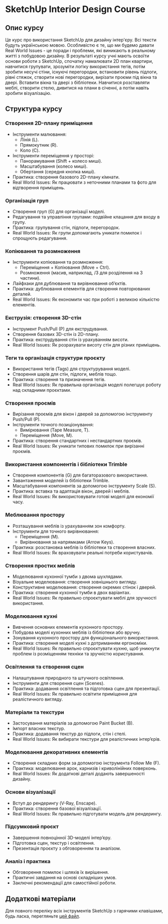 # SketchUp Interior Design Course

## Опис курсу

Це курс про використання SketchUp для дизайну інтер'єру. Всі тексти будуть українською мовою. Особливістю є те, що ми будемо давати Real World Issues - це поради і проблеми, які виникають в реальному житті з побудовою дизайну. В результаті курсу учні мають освоїти основи роботи з SketchUp, спочатку намалювати 2D план квартири, навчитися групувати, зрозуміти логіку використання тегів, потім зробити несучі стіни, існуючі перегородки, встановити рівень підлоги, рівні стяжок, створити нові перегородки, вирізати проєми під вікна та двері. Вставити вікна та двері з бібліотеки. Навчитися розставляти меблі, створити стелю, дивитися на плани в січенні, а потім навіть зробити візуалізацію.

## Структура курсу

### Створення 2D-плану приміщення
- Інструменти малювання:
  - Лінія (L).
  - Прямокутник (R).
  - Коло (C).
- Інструменти переміщення у просторі:
  - Панорамування (Shift + колесо миші).
  - Масштабування (колесо миші).
  - Обертання (середня кнопка миші).
- Практика: створення базового 2D-плану кімнати.
- Real World Issues: Як працювати з неточними планами та фото для відтворення приміщень.

### Організація груп
- Створення груп (G) для організації моделі.
- Редагування та управління групами: подвійне клацання для входу в групу.
- Практика: групування стін, підлоги, перегородок.
- Real World Issues: Як групи допомагають уникати помилок і спрощують редагування.

### Копіювання та розмноження
- Інструменти копіювання та розмноження:
  - Переміщення + Копіювання (Move + Ctrl).
  - Розмноження (масив, наприклад, /3 для розділення на 3 частини).
- Лайфхаки для дублювання та вирівнювання об’єктів.
- Практика: дублювання елементів для створення повторюваних деталей.
- Real World Issues: Як економити час при роботі з великою кількістю елементів.

### Екструзія: створення 3D-стін
- Інструмент Push/Pull (P) для екструдування.
- Створення базових 3D-стін із 2D-плану.
- Практика: екструдування стін із урахуванням висоти.
- Real World Issues: Як розрахувати висоту стін для різних приміщень.

### Теги та організація структури проєкту
- Використання тегів (Tags) для структурування моделі.
- Створення шарів для стін, підлоги, меблів тощо.
- Практика: створення та призначення тегів.
- Real World Issues: Як правильна організація моделі полегшує роботу над складними проєктами.

### Створення проємів
- Вирізання проємів для вікон і дверей за допомогою інструменту Push/Pull (P).
- Інструменти точного позиціонування:
  - Вимірювання (Tape Measure, T).
  - Переміщення (Move, M).
- Практика: створення стандартних і нестандартних проємів.
- Real World Issues: Як уникати типових помилок при вирізанні проємів.

### Використання компонентів і бібліотеки Trimble
- Створення компонентів (G) для багаторазового використання.
- Завантаження моделей із бібліотеки Trimble.
- Масштабування компонентів за допомогою інструменту Scale (S).
- Практика: вставка та адаптація вікон, дверей і меблів.
- Real World Issues: Як використовувати готові моделі для економії часу.

### Меблювання простору
- Розташування меблів із урахуванням зон комфорту.
- Інструменти для точного вирівнювання:
  - Переміщення (M).
  - Вирівнювання за напрямками (Arrow Keys).
- Практика: розстановка меблів із бібліотеки та створення власних.
- Real World Issues: Як враховувати реальні потреби користувачів.

### Створення простих меблів
- Моделювання кухонної тумби з двома шухлядами.
- Візуальне моделювання: створення зовнішнього вигляду.
- Конструктивне моделювання: створення окремих стінок і дверей.
- Практика: створення кухонної тумби в двох варіантах.
- Real World Issues: Як правильно спроєктувати меблі для зручності використання.

### Моделювання кухні
- Вивчення основних елементів кухонного простору.
- Побудова моделі кухонних меблів із бібліотеки або вручну.
- Зонування кухонного простору для функціонального використання.
- Практика: створення моделі кухні з дотриманням ергономіки.
- Real World Issues: Як правильно спроєктувати кухню, щоб уникнути проблем із розміщенням техніки та зручністю користування.

### Освітлення та створення сцен
- Налаштування природного та штучного освітлення.
- Інструменти для створення сцен (Scenes).
- Практика: додавання освітлення та підготовка сцен для презентації.
- Real World Issues: Як правильно освітити приміщення для реалістичного вигляду.

### Матеріали та текстури
- Застосування матеріалів за допомогою Paint Bucket (B).
- Імпорт власних текстур.
- Практика: додавання текстур до підлоги, стін і стелі.
- Real World Issues: Як вибирати текстури для реалістичних інтер’єрів.

### Моделювання декоративних елементів
- Створення складних форм за допомогою інструмента Follow Me (F).
- Практика: моделювання арок, карнизів і криволінійних поверхонь.
- Real World Issues: Як додаткові деталі додають завершеності дизайну.

### Основи візуалізації
- Вступ до рендерингу (V-Ray, Enscape).
- Практика: створення базової візуалізації.
- Real World Issues: Як правильно підготувати модель для рендерингу.

### Підсумковий проєкт
- Завершення повноцінної 3D-моделі інтер’єру.
- Підготовка сцен, текстур і освітлення.
- Презентація проєкту з обговоренням та аналізом.

### Аналіз і практика
- Обговорення помилок і шляхів їх вирішення.
- Практичні завдання на основі складніших умов.
- Заключні рекомендації для самостійної роботи.

## Додаткові матеріали

Для повного переліку всіх інструментів SketchUp з гарячими клавішами, будь ласка, перегляньте [цей файл](sketchup-tools-hotkeys.md).

